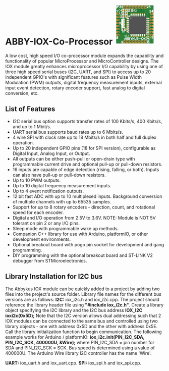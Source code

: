 # ABBY-IOX-Co-Processor ![](/Photos/IOX_TOP_VIEW_SMALL.png)
A low cost, high speed I/O co-processor module expands the capability and functionality of popular MicroProcessor and MicroController designs. 
The IOX module greatly enhances microprocessor I/O capability by using one of three high speed serial buses (I2C, UART, and SPI) to access up to 20 independent GPIO's with significant features such as Pulse Width Modulation (PWM) outputs, digital frequency measurement inputs, external input event detection, rotary encoder support, fast analog to digital conversion, etc.

## List of Features
- I2C serial bus option supports transfer rates of 100 Kbits/s, 400 Kbits/s, and up to 1 Mbit/s.
- UART serial bus supports baud rates up to 6 Mbits/s.
- 4 wire SPI with clock rate up to 18 Mbits/s in both half and full duplex operation.
- Up to 20 independent GPIO pins (18 for SPI version), configurable as Digital Input, Analog Input, or Output.
- All outputs can be either push-pull or open-drain type with programmable current drive and optional pull-up or pull-down resistors.
- 16 inputs are capable of edge detection (rising, falling, or both). Inputs can also have pull-up or pull-down resistors.
- Up to 10 PWM outputs.
- Up to 10 digital frequency measurement inputs.
- Up to 4 event notification outputs.
- 12 bit fast ADC with up to 10 multiplexed inputs. Background conversion of multiple channels with up to 65535 samples.
- Support for up to 8 rotary encoders - direction, count, and rotational speed for each encoder.
- Digital and I/O operation from 2.5V to 3.6V. NOTE: Module is NOT 5V tolerant on pin 2 or any I/O pins.
- Sleep mode with programmable wake up methods.
- Companion C++ library for use with Arduino, platformIO, or other development environments.
- Optional breakout board with pogo pin socket for development and gang programming.
- DIY programming with the optional breakout board and ST-LINK V2 debugger from STMicroelectronics.


## Library Installation for I2C bus
The Abbykus IOX module can be quickly added to a project by adding two files into the project's source folder. Library file names for the different bus versions are as follows:
**I2C:** iox_i2c.h and iox_i2c.cpp.
The project should reference the library header file using **"#include iox_i2c.h"**.
Create a library object specifying the I2C library and the I2C bus address **IOX_I2C ioxi2c(0x5D);** Note that the I2C version allows dual addressing such that 2 IOX modules can be connected to the same bus and controlled using two library objects - one with address 0x5D and the other with address 0x5E.
Call the library initialization function to begin communication. The following example works for Arduino / platformIO:
**iox_i2c.init(PIN_I2C_SDA, PIN_I2C_SCK, 400000U, &Wire);** where PIN_I2C_SDA = pin number for SDA and PIN_I2C_SCK = SCK. Bus speed is determined using a value of 400000U. The Arduino Wire library I2C controller has the name 'Wire'.

**UART:** iox_uart.h and iox_uart.cpp.
**SPI:** iox_spi.h and iox_spi.cpp.
